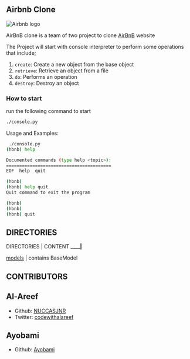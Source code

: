 ## Airbnb Clone

![Airbnb logo](https://www.pngitem.com/pimgs/m/132-1322125_transparent-background-airbnb-logo-hd-png-download.png)

AirBnB clone is a team of two project to clone [AirBnB](https://www.airbnb.com) website

The Project will start with console interpreter to perform some operations that include;

1.  `create`: Create a new object from the base object
1.  `retrieve`: Retrieve an object from a file
1.  `do`: Performs an operation
1.  `destroy`: Destroy an object

### How to start

run the following command to start

```bash
./console.py
```

Usage and Examples:

```bash
 ./console.py
(hbnb) help

Documented commands (type help <topic>):
========================================
EOF  help  quit

(hbnb)
(hbnb) help quit
Quit command to exit the program

(hbnb)
(hbnb)
(hbnb) quit
```

## DIRECTORIES

DIRECTORIES | CONTENT
____________|________

[models](./models) | contains BaseModel  

## CONTRIBUTORS

## Al-Areef

- Github:  [NUCCASJNR](https://github.com/NUCCASJNR)
- Twitter:  [codewithalareef](https://twitter.com/codewithalareef)

## Ayobami

- Github: [Ayobami](https://github.com/Ayobami6)
